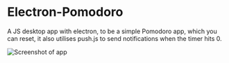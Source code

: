 # Electron-Pomodoro

A JS desktop app with electron, to be a simple Pomodoro app, which you can reset, it also utilises push.js to send notifications when the timer hits 0.

![Screenshot of app](https://i.ibb.co/SJ3fW2Y/pomodoro-app.png)
